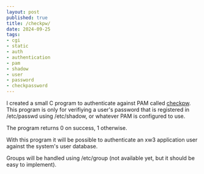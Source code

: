 ```yaml
---
layout: post
published: true
title: /checkpw/
date: 2024-09-25
tags:
- cgi
- static
- auth
- authentication
- pam
- shadow
- user
- password
- checkpassword
---
```


I created a small C program to authenticate against PAM called [checkpw](https://git.xw3.org/xw3/checkpw). This program is only for verifiying a user's password that is registered in /etc/passwd using /etc/shadow, or whatever PAM is configured to use.

The program returns 0 on success, 1 otherwise.

With this program it will be possible to authenticate an xw3 application user against the system's user database.

Groups will be handled using /etc/group (not available yet, but it should be easy to implement).

